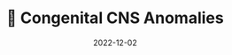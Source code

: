 ---
title: 🧠 Congenital CNS Anomalies
date: '2022-12-02'
type: book
weight: 308
commentable: true
---